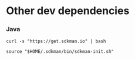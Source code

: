 # Other dev dependencies

### Java

```
curl -s "https://get.sdkman.io" | bash

source "$HOME/.sdkman/bin/sdkman-init.sh"
```
